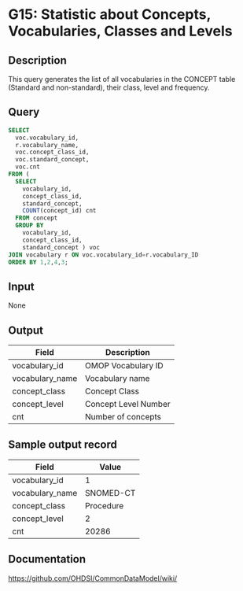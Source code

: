 <!---
Group:general
Name:G15 Statistic about Concepts, Vocabularies, Classes and Levels
Author:Patrick Ryan
CDM Version: 5.0
-->

# G15: Statistic about Concepts, Vocabularies, Classes and Levels

## Description
This query generates the list of all vocabularies in the CONCEPT table (Standard and non-standard), their class, level and frequency.

## Query
```sql
SELECT
  voc.vocabulary_id,
  r.vocabulary_name,
  voc.concept_class_id,
  voc.standard_concept,
  voc.cnt
FROM (
  SELECT
    vocabulary_id,
    concept_class_id,
    standard_concept,
    COUNT(concept_id) cnt
  FROM concept
  GROUP BY
    vocabulary_id,
    concept_class_id,
    standard_concept ) voc
JOIN vocabulary r ON voc.vocabulary_id=r.vocabulary_ID
ORDER BY 1,2,4,3;
```

## Input

None

## Output

| Field |  Description |
| --- | --- |
|  vocabulary_id |  OMOP Vocabulary ID |
|  vocabulary_name |  Vocabulary name |
|  concept_class |  Concept Class |
|  concept_level |  Concept Level Number |
|  cnt |  Number of concepts |

## Sample output record

|  Field |  Value |
| --- | --- |
|  vocabulary_id |  1 |
|  vocabulary_name |  SNOMED-CT |
|  concept_class |  Procedure |
|  concept_level |  2 |
|  cnt |  20286 |

## Documentation
https://github.com/OHDSI/CommonDataModel/wiki/
